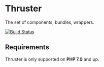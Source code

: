 Thruster
========

The set of components, bundles, wrappers.

[![Build Status](https://travis-ci.org/gcds/thruster.svg?branch=master)](https://travis-ci.org/gcds/thruster)

Requirements
------------

Thruster is only supported on **PHP 7.0** and up.
